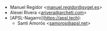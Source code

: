 - Manuel Regidor \<<manuel.regidor@sygel.es>\>
- Alexei Rivera \<<arivera@archeti.com>\>
- \[APSL-Nagarro\](<https://apsl.tech>):
  - Santi Amorós \<<samoros@apsl.net>\>
